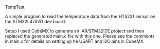 TempTest

A simple program to read the temperature data from the HTS221 sensor on the STM32L475VG dev board.<p>
  
Setup
   I used CubeMX to generate an IAR/STM32IDE project and then replaced the generated main.c file with this one.
   Please see the comments in main.c for details on setting up he USART and I2C pins in CubeMX.
